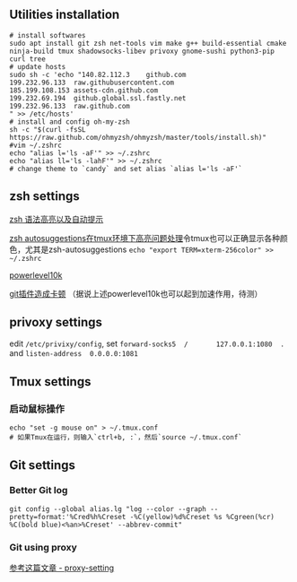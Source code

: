 ## Utilities installation
```shell
# install softwares
sudo apt install git zsh net-tools vim make g++ build-essential cmake ninja-build tmux shadowsocks-libev privoxy gnome-sushi python3-pip curl tree
# update hosts
sudo sh -c 'echo "140.82.112.3    github.com
199.232.96.133  raw.githubusercontent.com
185.199.108.153 assets-cdn.github.com
199.232.69.194  github.global.ssl.fastly.net
199.232.96.133  raw.github.com
" >> /etc/hosts'
# install and config oh-my-zsh
sh -c "$(curl -fsSL https://raw.github.com/ohmyzsh/ohmyzsh/master/tools/install.sh)"
#vim ~/.zshrc
echo "alias l='ls -aF'" >> ~/.zshrc
echo "alias ll='ls -lahF'" >> ~/.zshrc
# change theme to `candy` and set alias `alias l='ls -aF'`

```
## zsh settings
[zsh 语法高亮以及自动提示](https://blog.csdn.net/qq_42094345/article/details/107958138)

[zsh autosuggestions在tmux环境下高亮问题处理](https://www.mojidong.com/post/2017-05-14-zsh-autosuggestions/)令tmux也可以正确显示各种颜色，尤其是zsh-autosuggestions `echo "export TERM=xterm-256color" >> ~/.zshrc`

[powerlevel10k](https://github.com/romkatv/powerlevel10k#oh-my-zsh)

[git插件造成卡顿](https://www.jianshu.com/p/bc4b8131db05) （据说上述powerlevel10k也可以起到加速作用，待测）

## privoxy settings
edit `/etc/privixy/config`, set `forward-socks5  /       127.0.0.1:1080  .
` and `listen-address  0.0.0.0:1081`

## Tmux settings
### 启动鼠标操作
```shell
echo "set -g mouse on" > ~/.tmux.conf
# 如果Tmux在运行，则输入`ctrl+b, :`，然后`source ~/.tmux.conf`
```

## Git settings
### Better Git log
```shell
git config --global alias.lg "log --color --graph --pretty=format:'%Cred%h%Creset -%C(yellow)%d%Creset %s %Cgreen(%cr) %C(bold blue)<%an>%Creset' --abbrev-commit"
```
### Git using proxy
[参考这篇文章 - proxy-setting](https://loctempt.github.io/blog_of_xiyuejiang/proxy-setting)


